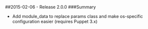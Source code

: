 ##2015-02-06 - Release 2.0.0
###Summary

* Add module_data to replace params class and make os-specific configuration easier (requires Puppet 3.x)
